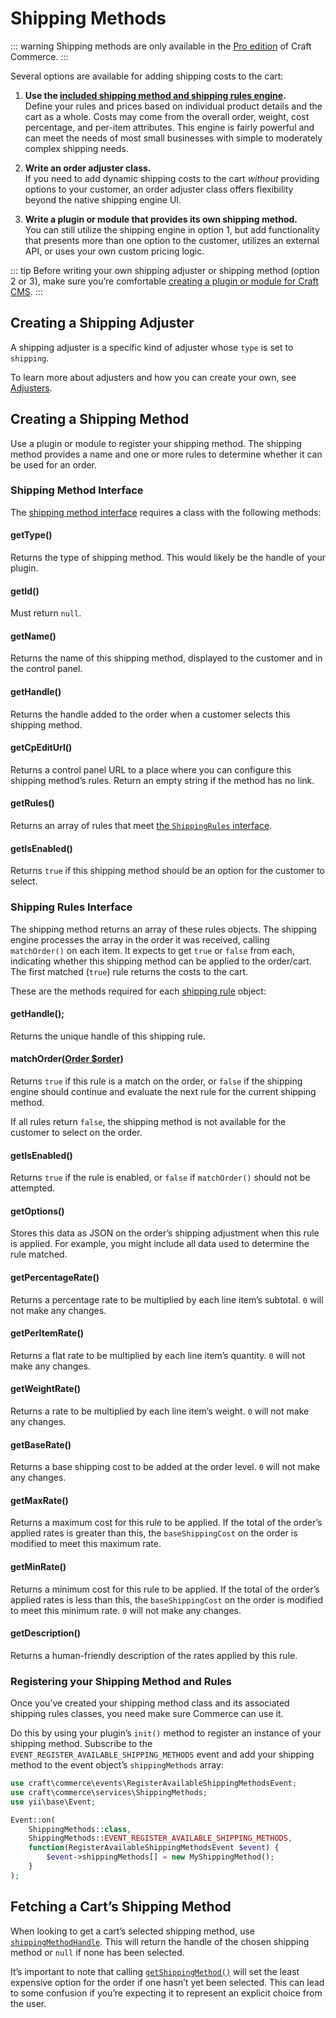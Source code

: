 # Shipping Methods

::: warning
Shipping methods are only available in the [Pro edition](editions.md) of Craft Commerce.
:::

Several options are available for adding shipping costs to the cart:

1. **Use the [included shipping method and shipping rules engine](shipping.md).**\
   Define your rules and prices based on individual product details and the cart as a whole. Costs may come from the overall order, weight, cost percentage, and per-item attributes. This engine is fairly powerful and can meet the needs of most small businesses with simple to moderately complex shipping needs.

2. **Write an order adjuster class.**\
   If you need to add dynamic shipping costs to the cart _without_ providing options to your customer, an order adjuster class offers flexibility beyond the native shipping engine UI.

3. **Write a plugin or module that provides its own shipping method.**\
   You can still utilize the shipping engine in option 1, but add functionality that presents more than one option to the customer, utilizes an external API, or uses your own custom pricing logic.

::: tip
Before writing your own shipping adjuster or shipping method (option 2 or 3), make sure you’re comfortable [creating a plugin or module for Craft CMS](https://craftcms.com/docs/1.x/extend/).
:::

## Creating a Shipping Adjuster

A shipping adjuster is a specific kind of adjuster whose `type` is set to `shipping`.

To learn more about adjusters and how you can create your own, see [Adjusters](adjusters.md).

## Creating a Shipping Method

Use a plugin or module to register your shipping method. The shipping method provides a name and one or more rules to determine whether it can be used for an order.

### Shipping Method Interface

The [shipping method interface](commerce3:craft\commerce\base\ShippingMethodInterface) requires a class with the following methods:

#### getType()

Returns the type of shipping method. This would likely be the handle of your plugin.

#### getId()

Must return `null`.

#### getName()

Returns the name of this shipping method, displayed to the customer and in the control panel.

#### getHandle()

Returns the handle added to the order when a customer selects this shipping method.

#### getCpEditUrl()

Returns a control panel URL to a place where you can configure this shipping method’s rules. Return an empty string if the method has no link.

#### getRules()

Returns an array of rules that meet [the `ShippingRules` interface](#shipping-rules-interface).

#### getIsEnabled()

Returns `true` if this shipping method should be an option for the customer to select.

### Shipping Rules Interface

The shipping method returns an array of these rules objects. The shipping engine processes the array in the order it was received, calling `matchOrder()` on each item. It expects to get `true` or `false` from each, indicating whether this shipping method can be applied to the order/cart. The first matched (`true`) rule returns the costs to the cart.

These are the methods required for each [shipping rule](commerce3:craft\commerce\base\ShippingRuleInterface) object:

#### getHandle();

Returns the unique handle of this shipping rule.

#### matchOrder([Order \$order](commerce3:craft\commerce\elements\Order))

Returns `true` if this rule is a match on the order, or `false` if the shipping engine should continue and evaluate the next rule for the current shipping method.

If all rules return `false`, the shipping method is not available for the customer to select on the order.

#### getIsEnabled()

Returns `true` if the rule is enabled, or `false` if `matchOrder()` should not be attempted.

#### getOptions()

Stores this data as JSON on the order’s shipping adjustment when this rule is applied. For example, you might include all data used to determine the rule matched.

#### getPercentageRate()

Returns a percentage rate to be multiplied by each line item’s subtotal. `0` will not make any changes.

#### getPerItemRate()

Returns a flat rate to be multiplied by each line item’s quantity. `0` will not make any changes.

#### getWeightRate()

Returns a rate to be multiplied by each line item’s weight. `0` will not make any changes.

#### getBaseRate()

Returns a base shipping cost to be added at the order level. `0` will not make any changes.

#### getMaxRate()

Returns a maximum cost for this rule to be applied. If the total of the order’s applied rates is greater than this, the `baseShippingCost` on the order is modified to meet this maximum rate.

#### getMinRate()

Returns a minimum cost for this rule to be applied. If the total of the order’s applied rates is less than this, the `baseShippingCost` on the order is modified to meet this minimum rate. `0` will not make any changes.

#### getDescription()

Returns a human-friendly description of the rates applied by this rule.

### Registering your Shipping Method and Rules

Once you’ve created your shipping method class and its associated shipping rules classes, you need make sure Commerce can use it.

Do this by using your plugin’s `init()` method to register an instance of your shipping method. Subscribe to the `EVENT_REGISTER_AVAILABLE_SHIPPING_METHODS` event and add your shipping method to the event object’s `shippingMethods` array:

```php
use craft\commerce\events\RegisterAvailableShippingMethodsEvent;
use craft\commerce\services\ShippingMethods;
use yii\base\Event;

Event::on(
    ShippingMethods::class,
    ShippingMethods::EVENT_REGISTER_AVAILABLE_SHIPPING_METHODS,
    function(RegisterAvailableShippingMethodsEvent $event) {
        $event->shippingMethods[] = new MyShippingMethod();
    }
);
```

## Fetching a Cart’s Shipping Method

When looking to get a cart’s selected shipping method, use [`shippingMethodHandle`](commerce3:craft\commerce\elements\Order::shippingMethodHandle). This will return the handle of the chosen shipping method or `null` if none has been selected.

It’s important to note that calling [`getShippingMethod()`](commerce3:craft\commerce\elements\Order::getShippingMethod()) will set the least expensive option for the order if one hasn’t yet been selected. This can lead to some confusion if you’re expecting it to represent an explicit choice from the user.
